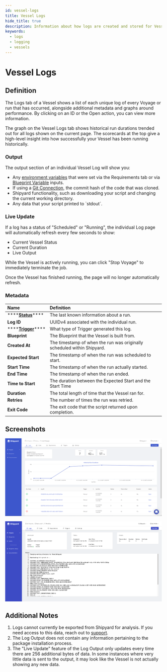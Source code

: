 ```yaml
---
id: vessel-logs
title: Vessel Logs
hide_title: true
description: Information about how logs are created and stored for Vessels.
keywords:
  - logs
  - logging
  - vessels
---
```


# Vessel Logs

## Definition

The Logs tab of a Vessel shows a list of each unique log of every Voyage or run that has occurred, alongside additional metadata and graphs around performance. By clicking on an ID or the Open action, you can view more information.

The graph on the Vessel Logs tab shows historical run durations trended out for all logs shown on the current page. The scorecards at the top give a high-level insight into how successfully your Vessel has been running historically.

### Output

The output section of an individual Vessel Log will show you:

- Any [environment variables](../vessels/environment-variables/) that were set via the Requirements tab or via [Blueprint Variable](../blueprints/blueprint-variables.md) inputs.
- If using a [Git Connection](../vessels/code/#git-connection), the commit hash of the code that was cloned.
- Shipyard functionality, such as downloading your script and changing the current working directory.
- Any data that your script printed to \`stdout\`.

### Live Update

If a log has a status of "Scheduled" or "Running", the individual Log page will automatically refresh every few seconds to show:

- Current Vessel Status
- Current Duration
- Live Output

While the Vessel is actively running, you can click "Stop Voyage" to immediately terminate the job.

Once the Vessel has finished running, the page will no longer automatically refresh.

### Metadata

| Name                                                       | Definition                                                              |
| :--------------------------------------------------------- | :---------------------------------------------------------------------- |
| \*\*\*\*[**Status**](../other-functions/status.md)\*\*\*\* | The last known information about a run.                                 |
| **Log ID**                                                 | UUIDv4 associated with the individual run.                              |
| \*\*\*\*[**Trigger**](../triggers/)\*\*\*\*                | What type of Trigger generated this log.                                |
| **Blueprint**                                              | The Blueprint that the Vessel is built from.                            |
| **Created At**                                             | The timestamp of when the run was originally scheduled within Shipyard. |
| **Expected Start**                                         | The timestamp of when the run was scheduled to start.                   |
| **Start Time**                                             | The timestamp of when the run actually started.                         |
| **End Time**                                               | The timestamp of when the run ended.                                    |
| **Time to Start**                                          | The duration between the Expected Start and the Start Time              |
| **Duration**                                               | The total length of time that the Vessel ran for.                       |
| **Retries**                                                | The number of times the run was retried.                                |
| **Exit Code**                                              | The exit code that the script returned upon completion.                 |

## Screenshots

![Logs Tab for a Vessel](../../.gitbook/assets/image_23.png)

![Individual Log for a Vessel](../../.gitbook/assets/image_90.png)

## Additional Notes

1. Logs cannot currently be exported from Shipyard for analysis. If you need access to this data, reach out to [support](mailto:support@shipyardapp.com).
2. The Log Output does not contain any information pertaining to the package installation process.
3. The "Live Update" feature of the Log Output only updates every time there are 256 additional bytes of data. In some instances where very little data is sent to the output, it may look like the Vessel is not actually showing any new data.

